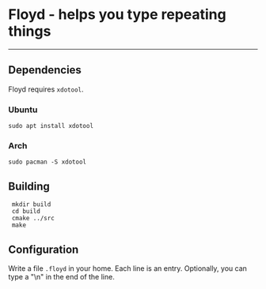 # Floyd - helps you type repeating things
---

## Dependencies
Floyd requires `xdotool`.

### Ubuntu
`sudo apt install xdotool`

### Arch
`sudo pacman -S xdotool`


## Building
```shell
 mkdir build
 cd build
 cmake ../src
 make
 ```

## Configuration
Write a file `.floyd` in your home. Each line is an entry. Optionally, you can type a "\n"
in the end of the line.

